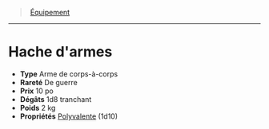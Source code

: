 ﻿---
!Equipment
Type: Arme de corps-à-corps
Price: 10 po
Weight: 2 kg
Rarity: De guerre
Damages: 1d8 tranchant
Properties: '[Polyvalente](hd_weapons_polyvalente.md) (1d10)'
Id: equipment_hd.md#hache-darmes
ParentLink: equipment_hd.md#Équipement
Name: Hache d'armes
ParentName: Équipement
NameLevel: 1
---
> [Équipement](hd_equipment.md)

---

# Hache d'armes

- **Type** Arme de corps-à-corps
- **Rareté** De guerre
- **Prix** 10 po
- **Dégâts** 1d8 tranchant
- **Poids** 2 kg
- **Propriétés** [Polyvalente](hd_weapons_polyvalente.md) (1d10)

